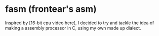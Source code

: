 # fasm (frontear's asm)

Inspired by [16-bit cpu video here], I decided to try and tackle the idea of making a assembly processor in C, using my own made up dialect.

